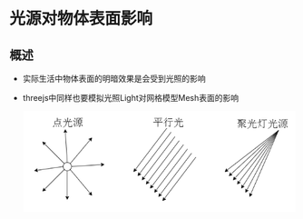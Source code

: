 # 光源对物体表面影响

## 概述

+ 实际生活中物体表面的明暗效果是会受到光照的影响
+ threejs中同样也要模拟光照Light对网格模型Mesh表面的影响

  ![光源分类](images/光源分类.jpg)
